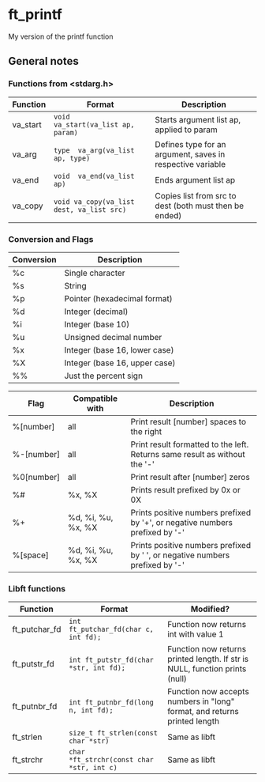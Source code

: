 # ft_printf
My version of the printf function

## General notes

### Functions from <stdarg.h>

Function | Format | Description
--- | --- | ---
va_start | `void	va_start(va_list ap, param)` | Starts argument list ap, applied to param
va_arg | `type	va_arg(va_list ap, type)` | Defines type for an argument, saves in respective variable
va_end | `void	va_end(va_list ap)` | Ends argument list ap
va_copy | `void	va_copy(va_list dest, va_list src)` | Copies list from src to dest (both must then be ended)

### Conversion and Flags

Conversion | Description
--- | ---
%c | Single character
%s | String
%p | Pointer (hexadecimal format)
%d | Integer (decimal)
%i | Integer (base 10)
%u | Unsigned decimal number
%x | Integer (base 16, lower case)
%X | Integer (base 16, upper case)
%% | Just the percent sign

Flag | Compatible with | Description
--- | --- | ---
%[number] | all | Print result [number] spaces to the right
%-[number] | all | Print result formatted to the left. Returns same result as without the '-'
%0[number] | all | Print result after [number] zeros
%# | %x, %X | Prints result prefixed by 0x or 0X
%+ | %d, %i, %u, %x, %X | Prints positive numbers prefixed by '+', or negative numbers prefixed by '-'
%[space] | %d, %i, %u, %x, %X | Prints positive numbers prefixed by ' ', or negative numbers prefixed by '-'

### Libft functions

Function | Format | Modified?
--- | --- | ---
ft_putchar_fd | `int	ft_putchar_fd(char c, int fd);` | Function now returns int with value 1
ft_putstr_fd | `int	ft_putstr_fd(char *str, int fd);` | Function now returns printed length. If str is NULL, function prints (null)
ft_putnbr_fd | `int	ft_putnbr_fd(long n, int fd);` | Function now accepts numbers in "long" format, and returns printed length
ft_strlen | `size_t	ft_strlen(const char *str)` | Same as libft
ft_strchr | `char	*ft_strchr(const char *str, int c)` | Same as libft
